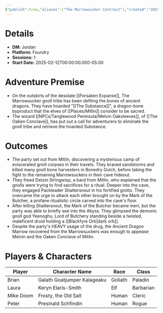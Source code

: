 ```yaml
---
{"publish":true,"aliases":["The Marrowsucker Contract"],"created":"2025-07-25T14:10:28.000-04:00","modified":"2025-10-22T09:33:13.172-04:00","published":"2025-10-22T09:33:13.172-04:00","cssclasses":"","DM":"Jordan","Players":["Brian","Laura","Mike Doom","Peter"],"Platform":"Foundry","Sessions":1,"Start Date":"2025-02-12","Authors":["Jordan"]}
---
```


# Details
- **DM**: Jordan
- **Platform:** Foundry
- **Sessions:** 1
- **Start Date:** 2025-02-12T00:00:00.000-05:00

# Adventure Premise
- On the outskirts of the desolate [[Forsaken Expanse]], The Marrowsucker gnoll tribe has been defiling the bones of ancient dragons. They have hoarded "[[The Substance]]", a dragon-bone byproduct that the elves of [[Places/Mitlin]] consider to be sacred.
- The wizard [[NPCs/Tanglewood Peninsula/Melvin Oaksleeves]], of [[The Oaken Conclave]], has put out a call for adventurers to eliminate the gnoll tribe and retrieve the hoarded Substance.

# Outcomes
- The party set out from Mitlin, discovering a mysterious camp of eviscerated gnoll corpses in their travels. They braved sandstorms and killed many gnoll bone harvesters in Bonedry Gulch, before taking the fight to the remaining Marrowsuckers in their cave hideout.
- They freed Detzin Stringwisp, a bard from Mitlin, who explained that the gnolls were trying to find sacrifices for a ritual. Deeper into the cave, they engaged Packleader Shattersnout in his fortified grotto. They overcame the urge to attack each other brought on by the Mark of the Butcher, a profane ritualistic circle carved into the cave's floor.
- After killing Shattersnout, the Mark of the Butcher became inert, but the party was able to briefly see into the Abyss. They glimpsed the demonic gnoll god Yeenoghu, Lord of Butchery standing beside a twisted, maleficent druid holding a [[Blackfyre Orb\|dark orb]].
- Despite the party's HEAVY usage of the drug, the Ancient Dragon Marrow recovered from the Marrowsuckers was enough to appease Melvin and the Oaken Conclave of Mitlin.

# Players & Characters
| Player              | Character Name              | Race    | Class     |
| ------------------- | --------------------------- | ------- | --------- |
| Brian | Galath Goatjumper Kalageaku | Goliath | Paladin   |
| Laura | Keryn Elaris-Smith          | Elf     | Barbarian |
| Mike Doom | Frosty, the Old Salt        | Human   | Cleric    |
| Peter | Presinald Schfindin         | Human   | Rogue     |
